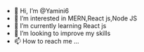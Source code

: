 - 👋 Hi, I’m @Yamini6
- 👀 I’m interested in MERN,React js,Node JS 
- 🌱 I’m currently learning React js
- 💞️ I’m looking to improve my skills 
- 📫 How to reach me ...

<!---
Yamini6/Yamini6 is a ✨ special ✨ repository because its `README.md` (this file) appears on your GitHub profile.
You can click the Preview link to take a look at your changes.
--->
